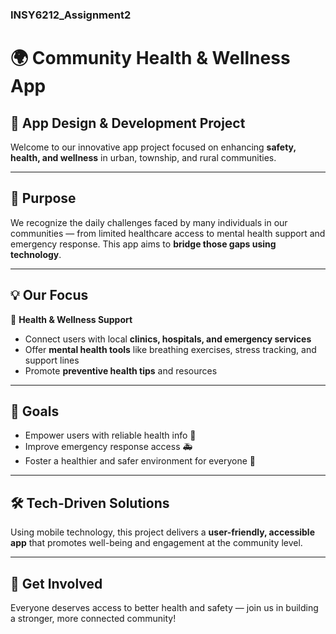 ### INSY6212_Assignment2

# 🌍 Community Health & Wellness App

## 📱 App Design & Development Project

Welcome to our innovative app project focused on enhancing **safety, health, and wellness** in urban, township, and rural communities.

---

## 🎯 Purpose

We recognize the daily challenges faced by many individuals in our communities — from limited healthcare access to mental health support and emergency response. This app aims to **bridge those gaps using technology**.

---

## 💡 Our Focus

🔹 **Health & Wellness Support**  
- Connect users with local **clinics, hospitals, and emergency services**  
- Offer **mental health tools** like breathing exercises, stress tracking, and support lines  
- Promote **preventive health tips** and resources

---

## 🚀 Goals

- Empower users with reliable health info 💬  
- Improve emergency response access 🚑  
- Foster a healthier and safer environment for everyone 🏡

---

## 🛠️ Tech-Driven Solutions

Using mobile technology, this project delivers a **user-friendly, accessible app** that promotes well-being and engagement at the community level.

---

## 👥 Get Involved

Everyone deserves access to better health and safety — join us in building a stronger, more connected community!
